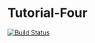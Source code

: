 # Tutorial-Four

[![Build Status](https://app.travis-ci.com/HrisIv/tut-4.svg?branch=master)](https://app.travis-ci.com/HrisIv/tut-4)